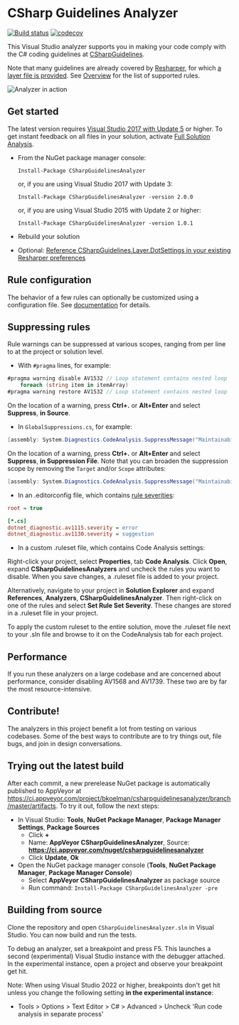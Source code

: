 # CSharp Guidelines Analyzer

[![Build status](https://ci.appveyor.com/api/projects/status/q37dldfggtcwf6u4/branch/master?svg=true)](https://ci.appveyor.com/project/bkoelman/csharpguidelinesanalyzer/branch/master)
[![codecov](https://codecov.io/gh/bkoelman/CSharpGuidelinesAnalyzer/branch/master/graph/badge.svg)](https://codecov.io/gh/bkoelman/CSharpGuidelinesAnalyzer)

This Visual Studio analyzer supports you in making your code comply with the C# coding guidelines at [CSharpGuidelines](https://github.com/dennisdoomen/CSharpGuidelines).

Note that many guidelines are already covered by [Resharper](https://www.jetbrains.com/resharper/), for which [a layer file is provided](/docs/Resharper%20Settings.md).
See [Overview](/docs/Overview.md) for the list of supported rules.

![Analyzer in action](https://github.com/bkoelman/CSharpGuidelinesAnalyzer/blob/gh-pages/images/analyzer-in-action.png)

## Get started

The latest version requires [Visual Studio 2017 with Update 5](https://www.visualstudio.com/) or higher. To get instant feedback on all files in your solution, activate [Full Solution Analysis](/docs/Full%20Solution%20Analysis.md).

* From the NuGet package manager console:

  `Install-Package CSharpGuidelinesAnalyzer`

  or, if you are using Visual Studio 2017 with Update 3:

  `Install-Package CSharpGuidelinesAnalyzer -version 2.0.0`

  or, if you are using Visual Studio 2015 with Update 2 or higher:

  `Install-Package CSharpGuidelinesAnalyzer -version 1.0.1`

* Rebuild your solution

* Optional: [Reference CSharpGuidelines.Layer.DotSettings in your existing Resharper preferences](/docs/Resharper%20Settings.md)

## Rule configuration
The behavior of a few rules can optionally be customized using a configuration file. See [documentation](docs/Configuration.md) for details.

## Suppressing rules
Rule warnings can be suppressed at various scopes, ranging from per line to at the project or solution level.

* With `#pragma` lines, for example:
```csharp
#pragma warning disable AV1532 // Loop statement contains nested loop
    foreach (string item in itemArray)
#pragma warning restore AV1532 // Loop statement contains nested loop
```
On the location of a warning, press **Ctrl+.** or **Alt+Enter** and select **Suppress**, **in Source**.

* In `GlobalSuppressions.cs`, for example:
```csharp
[assembly: System.Diagnostics.CodeAnalysis.SuppressMessage("Maintainability", "AV1532:Loop statement contains nested loop", Justification = "<Pending>", Scope = "member", Target = "~M:CSharpGuidelinesDemo.Demo.RunDemo(System.String[][],System.Boolean,System.String)~System.Collections.Generic.List{System.String}")]
```
On the location of a warning, press **Ctrl+.** or **Alt+Enter** and select **Suppress**, **in Suppression File**.
Note that you can broaden the suppression scope by removing the `Target` and/or `Scope` attributes:

```csharp
[assembly: System.Diagnostics.CodeAnalysis.SuppressMessage("Maintainability", "AV1532:Loop statement contains nested loop", Justification = "<Pending>")]
```

* In an .editorconfig file, which contains [rule severities](https://docs.microsoft.com/en-us/visualstudio/code-quality/use-roslyn-analyzers?view=vs-2019#set-rule-severity-in-an-editorconfig-file):

```ini
root = true

[*.cs]
dotnet_diagnostic.av1115.severity = error
dotnet_diagnostic.av1130.severity = suggestion
```

* In a custom .ruleset file, which contains Code Analysis settings:

Right-click your project, select **Properties**, tab **Code Analysis**. Click **Open**, expand **CSharpGuidelinesAnalyzers** and uncheck the rules you want to disable. When you save changes, a .ruleset file is added to your project.

Alternatively, navigate to your project in **Solution Explorer** and expand **References**, **Analyzers**, **CSharpGuidelinesAnalyzer**. Then right-click on one of the rules and select **Set Rule Set Severity**. These changes are stored in a .ruleset file in your project.

To apply the custom ruleset to the entire solution, move the .ruleset file next to your .sln file and browse to it on the CodeAnalysis tab for each project.

## Performance

If you run these analyzers on a large codebase and are concerned about performance, consider disabling AV1568 and AV1739. These two are by far the most resource-intensive.

## Contribute!

The analyzers in this project benefit a lot from testing on various codebases. Some of the best ways to contribute are to try things out, file bugs, and join in design conversations.

## Trying out the latest build

After each commit, a new prerelease NuGet package is automatically published to AppVeyor at https://ci.appveyor.com/project/bkoelman/csharpguidelinesanalyzer/branch/master/artifacts. To try it out, follow the next steps:

* In Visual Studio: **Tools**, **NuGet Package Manager**, **Package Manager Settings**, **Package Sources**
    * Click **+**
    * Name: **AppVeyor CSharpGuidelinesAnalyzer**, Source: **https://ci.appveyor.com/nuget/csharpguidelinesanalyzer**
    * Click **Update**, **Ok**
* Open the NuGet package manager console (**Tools**, **NuGet Package Manager**, **Package Manager Console**)
    * Select **AppVeyor CSharpGuidelinesAnalyzer** as package source
    * Run command: `Install-Package CSharpGuidelinesAnalyzer -pre`

## Building from source

Clone the repository and open `CSharpGuidelinesAnalyzer.sln` in Visual Studio.
You can now build and run the tests.

To debug an analyzer, set a breakpoint and press F5. This launches a second (experimental) Visual Studio instance with the debugger attached. In the experimental instance, open a project and observe your breakpoint get hit.

Note: When using Visual Studio 2022 or higher, breakpoints don't get hit unless you change the following setting **in the experimental instance**:

* Tools > Options > Text Editor > C# > Advanced > Uncheck 'Run code analysis in separate process'
